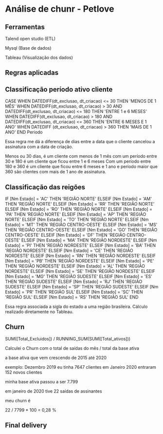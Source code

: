 # Análise de chunr - Petlove


## Ferramentas

Talend open studio (ETL)

Mysql (Base de dados) 

Tableau (Visualização dos dados) 


## Regras aplicadas 

## Classificação período ativo cliente 

CASE WHEN  DATEDIFF(dt_exclusao, dt_criacao) <= 30 THEN 'MENOS DE 1 MÊS'
WHEN DATEDIFF(dt_exclusao, dt_criacao) > 30 AND DATEDIFF(dt_exclusao, dt_criacao) <= 180 THEN 'ENTRE 1 e 6 MESES'
WHEN DATEDIFF(dt_exclusao, dt_criacao) > 180 AND DATEDIFF(dt_exclusao, dt_criacao) <= 360 THEN 'ENTRE 6 MESES E 1 ANO'
WHEN DATEDIFF (dt_exclusao, dt_criacao) > 360 THEN 'MAIS DE 1 ANO'
END Periodo

Essa regra me dá a diferença de dias entre a data que o cliente cancelou a assinatura com a data de criação. 

Menos ou 30 dias, é um cliente com menos de 1 mês 
com um período entre 30 e 180 é um cliente que ficou entre 1 e 6 meses 
Com um período entre 180 e 360 é um cliente que ficou entre 6 meses e 1 ano
e período maior que 360 são clientes com mais de 1 ano de assinatura. 

## Classificação das reigões 

IF [Nm Estado] = 'AC' THEN 'REGIÃO NORTE'
ELSEIF [Nm Estado] = 'AM' THEN 'REGIÃO NORTE'
ELSEIF [Nm Estado] = 'RR' THEN 'REGIÃO NORTE'
ELSEIF [Nm Estado] = 'RO' THEN 'REGIÃO NORTE'
ELSEIF [Nm Estado] = 'PA' THEN 'REGIÃO NORTE'
ELSEIF [Nm Estado] = 'AP' THEN 'REGIÃO NORTE'
ELSEIF [Nm Estado] = 'TO' THEN 'REGIÃO NORTE'
ELSEIF [Nm Estado] = 'MT' THEN 'REGIÃO CENTRO-OESTE'
ELSEIF [Nm Estado] = 'MS' THEN 'REGIÃO CENTRO-OESTE'
ELSEIF [Nm Estado] = 'GO' THEN 'REGIÃO CENTRO-OESTE'
ELSEIF [Nm Estado] = 'DF' THEN 'REGIÃO CENTRO-OESTE'
ELSEIF [Nm Estado] = 'MA' THEN 'REGIÃO NORDESTE'
ELSEIF [Nm Estado] = 'PI' THEN 'REGIÃO NORDESTE'
ELSEIF [Nm Estado] = 'BA' THEN 'REGIÃO NORDESTE'
ELSEIF [Nm Estado] = 'CE' THEN 'REGIÃO NORDESTE'
ELSEIF [Nm Estado] = 'RN' THEN 'REGIÃO NORDESTE'
ELSEIF [Nm Estado] = 'PB' THEN 'REGIÃO NORDESTE'
ELSEIF [Nm Estado] = 'PE' THEN 'REGIÃO NORDESTE'
ELSEIF [Nm Estado] = 'AL' THEN 'REGIÃO NORDESTE'
ELSEIF [Nm Estado] = 'SE' THEN 'REGIÃO NORDESTE'
ELSEIF [Nm Estado] = 'MG' THEN 'REGIÃO SUDESTE'
ELSEIF [Nm Estado] = 'ES' THEN 'REGIÃO SUDESTE'
ELSEIF [Nm Estado] = 'RJ' THEN 'REGIÃO SUDESTE'
ELSEIF [Nm Estado] = 'SP' THEN 'REGIÃO SUDESTE'
ELSEIF [Nm Estado] = 'PR' THEN 'REGIÃO SUL'
ELSEIF [Nm Estado] = 'SC' THEN 'REGIÃO SUL'
ELSEIF [Nm Estado] = 'RS' THEN 'REGIÃO SUL' 
END

Essa regra associada a sigla do estado a uma região brasileira. Cálculo realizado diretamente no Tableau. 

## Churn  

SUM([Total_Excluidos]) / RUNNING_SUM(SUM([Total_ativos]))

Calculei o Churn com o total de saídas do mês / total da base ativa

a base ativa que vem crescendo de 2015 até 2020

exemplo: 
Dezembro 2019 eu tinha 7647 clientes 
em Janeiro 2020 entraram 152 novos clientes

minha base ativa passou a ser 7.799 

em janeiro de 2020 tive 22 saídas de assinantes

meu churn é 

22 / 7799 * 100 = 0,28 %

## Final delivery

